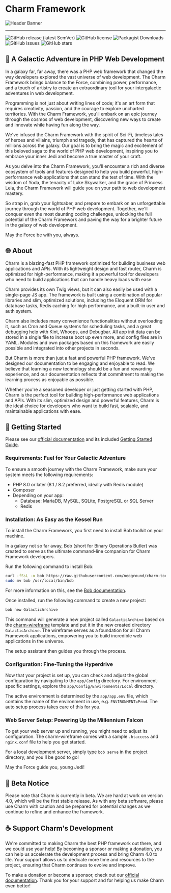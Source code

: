# Charm Framework

![Header Banner](https://neoground.com/data/projects/charm/assets/banner.jpg)

---

![GitHub release (latest SemVer)](https://img.shields.io/github/v/release/neoground/charm?sort=semver)
![GitHub license](https://img.shields.io/github/license/neoground/charm)
![Packagist Downloads](https://img.shields.io/packagist/dt/neoground/charm)
![GitHub issues](https://img.shields.io/github/issues/neoground/charm)
![GitHub stars](https://img.shields.io/github/stars/neoground/charm?style=social)

## 🚀 A Galactic Adventure in PHP Web Development

In a galaxy far, far away, there was a PHP web framework that 
changed the way developers explored the vast universe of web development.
The Charm Framework brings balance to the Force, combining power, performance, 
and a touch of artistry to create an extraordinary tool for your 
intergalactic adventures in web development.

Programming is not just about writing lines of code; it's an art form that 
requires creativity, passion, and the courage to explore uncharted territories. 
With the Charm Framework, you'll embark on an epic journey through the cosmos of 
web development, discovering new ways to create and innovate while having fun along the way.

We've infused the Charm Framework with the spirit of Sci-Fi, timeless tales of 
heroes and villains, triumph and tragedy, that has captured the hearts of millions across the galaxy. 
Our goal is to bring the magic and excitement of this beloved saga to the world of PHP web development, 
inspiring you to embrace your inner Jedi and become a true master of your craft.

As you delve into the Charm Framework, 
you'll encounter a rich and diverse ecosystem of tools and features designed to help you build powerful, 
high-performance web applications that can stand the test of time. With the wisdom of Yoda, 
the tenacity of Luke Skywalker, and the grace of Princess Leia, 
the Charm Framework will guide you on your path to web development mastery.

So strap in, grab your lightsaber, and prepare to embark on an unforgettable 
journey through the world of PHP web development. Together, we'll conquer even the most daunting 
coding challenges, unlocking the full potential of the Charm Framework and paving the way 
for a brighter future in the galaxy of web development.

May the Force be with you, always.


## 🌐 About

Charm is a blazing-fast PHP framework optimized for building business web 
applications and APIs. With its lightweight design and fast router, 
Charm is optimized for high-performance, making it a powerful tool for 
developers who need to build applications that can handle heavy loads with ease.

Charm provides its own Twig views, but it can also easily be used with a 
single-page JS app. The framework is built using a combination of popular libraries 
and slim, optimized solutions, including the Eloquent ORM for database tasks, 
Redis caching for high performance, and a built-in user and auth system.

Charm also includes many convenience functionalities without overloading it, 
such as Cron and Queue systems for scheduling tasks, and a great debugging help with Kint,
Whoops, and Debugbar. All app init data can be stored in a single file to increase boot 
up even more, and config files are in YAML. Modules and own packages based on this 
framework are easily possible and integrated into other projects in seconds.

But Charm is more than just a fast and powerful PHP framework. We've designed our 
documentation to be engaging and enjoyable to read. 
We believe that learning a new technology 
should be a fun and rewarding experience, and our documentation reflects that 
commitment to making the learning process as enjoyable as possible.

Whether you're a seasoned developer or just getting started with PHP, 
Charm is the perfect tool for building high-performance web applications and APIs. 
With its slim, optimized design and powerful features, 
Charm is the ideal choice for developers who want to build fast, 
scalable, and maintainable applications with ease.


##  🎉 Getting Started

Please see our [official documentation](https://neoground.com/docs/charm/index)
and its included [Getting Started Guide](https://neoground.com/docs/charm/start.installation).

### Requirements: Fuel for Your Galactic Adventure

To ensure a smooth journey with the Charm Framework, make sure your system meets the following requirements:

- PHP 8.0 or later (8.1 / 8.2 preferred, ideally with Redis module)
- Composer
- Depending on your app:
    - Database: MariaDB, MySQL, SQLite, PostgreSQL or SQL Server
    - Redis

### Installation: As Easy as the Kessel Run

To install the Charm Framework, you first need to install Bob toolkit on your machine.

In a galaxy not so far away, Bob (short for Binary Operations Butler) was created
to serve as the ultimate command-line companion for Charm Framework developers.

Run the following command to install Bob:

```bash
curl -fSsL -o bob https://raw.githubusercontent.com/neoground/charm-toolkit/main/bob && chmod +x bob
sudo mv bob /usr/local/bin/bob
```

For more information on this, see the [Bob documentation](https://github.com/neoground/charm-toolkit).

Once installed, run the following command to create a new project:

```bash
bob new GalacticArchive
```

This command will generate a new project called `GalacticArchive` based on the [charm-wireframe](https://github.com/neoground/charm-wireframe)
template and put it in the new created directory `GalacticArchive`. The wireframe serves as
a foundation for all Charm Framework applications, empowering you to build incredible
web applications in the universe.

The setup assistant then guides you through the process.

### Configuration: Fine-Tuning the Hyperdrive

Now that your project is set up, you can check and adjust the global configuration
by navigating to the `app/Config` directory. For environment-specific settings,
explore the `app/Config/Environments/Local` directory.

The active environment is determined by the `app/app.env` file, which contains
the name of the environment in use, e.g. `ENVIRONMENT=Prod`. The auto setup process takes care of this for you.

### Web Server Setup: Powering Up the Millennium Falcon

To get your web server up and running, you might need to adjust its configuration.
The charm-wireframe comes with a sample `.htaccess` and `nginx.conf` file to help you get started.

For a local development server, simply type `bob serve` in the project directory, and you'll be good to go!

May the Force guide you, young Jedi!


## 🚧 Beta Notice

Please note that Charm is currently in beta.
We are hard at work on version 4.0, which will be the first stable release. 
As with any beta software, please use Charm with caution and be prepared for 
potential changes as we continue to refine and enhance the framework.

## ☕ Support Charm's Development

We're committed to making Charm the best PHP framework out there, 
and we could use your help! By becoming a sponsor or making a donation, 
you can help us accelerate the development process and bring Charm 4.0 to life. 
Your support allows us to dedicate more time and resources to the project, 
ensuring that Charm continues to evolve and improve.

To make a donation or become a sponsor, check out our [official documentation](https://neoground.com/docs/charm/index).
Thank you for your support and for helping us make Charm even better!
